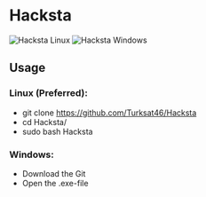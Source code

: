 # Hacksta

![Hacksta Linux](https://user-images.githubusercontent.com/53977560/93612498-dc6e8b00-f9cf-11ea-9aac-364e29014197.jpeg)
![Hacksta Windows](https://user-images.githubusercontent.com/50042338/93686959-11efa300-faba-11ea-95a9-fe916d7dd11e.JPG)

## Usage

### Linux (Preferred):
- git clone https://github.com/Turksat46/Hacksta
- cd Hacksta/
- sudo bash Hacksta

### Windows:
- Download the Git
- Open the .exe-file
